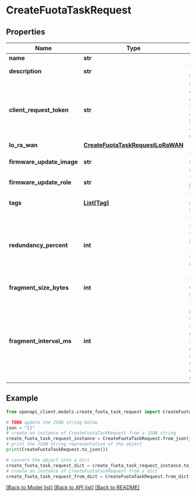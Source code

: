 # CreateFuotaTaskRequest


## Properties

Name | Type | Description | Notes
------------ | ------------- | ------------- | -------------
**name** | **str** | The name of a FUOTA task. | [optional] 
**description** | **str** | The description of the new resource. | [optional] 
**client_request_token** | **str** | Each resource must have a unique client request token. If you try to create a new resource with the same token as a resource that already exists, an exception occurs. If you omit this value, AWS SDKs will automatically generate a unique client request. | [optional] 
**lo_ra_wan** | [**CreateFuotaTaskRequestLoRaWAN**](CreateFuotaTaskRequestLoRaWAN.md) |  | [optional] 
**firmware_update_image** | **str** | The S3 URI points to a firmware update image that is to be used with a FUOTA task. | 
**firmware_update_role** | **str** | The firmware update role that is to be used with a FUOTA task. | 
**tags** | [**List[Tag]**](Tag.md) | The tag to attach to the specified resource. Tags are metadata that you can use to manage a resource. | [optional] 
**redundancy_percent** | **int** | The percentage of added redundant fragments. For example, if firmware file is 100 bytes and fragment size is 10 bytes, with &lt;code&gt;RedundancyPercent&lt;/code&gt; set to 50(%), the final number of encoded fragments is (100 / 10) + (100 / 10 * 50%) &#x3D; 15. | [optional] 
**fragment_size_bytes** | **int** | The size of each fragment in bytes. Currently only supported in fuota tasks with multicast groups. | [optional] 
**fragment_interval_ms** | **int** | The interval of sending fragments in milliseconds. Currently the interval will be rounded to the nearest second. Note that this interval only controls the timing when the cloud sends the fragments down. The actual delay of receiving fragments at device side depends on the device&#39;s class and the communication delay with the cloud. | [optional] 

## Example

```python
from openapi_client.models.create_fuota_task_request import CreateFuotaTaskRequest

# TODO update the JSON string below
json = "{}"
# create an instance of CreateFuotaTaskRequest from a JSON string
create_fuota_task_request_instance = CreateFuotaTaskRequest.from_json(json)
# print the JSON string representation of the object
print(CreateFuotaTaskRequest.to_json())

# convert the object into a dict
create_fuota_task_request_dict = create_fuota_task_request_instance.to_dict()
# create an instance of CreateFuotaTaskRequest from a dict
create_fuota_task_request_from_dict = CreateFuotaTaskRequest.from_dict(create_fuota_task_request_dict)
```
[[Back to Model list]](../README.md#documentation-for-models) [[Back to API list]](../README.md#documentation-for-api-endpoints) [[Back to README]](../README.md)


